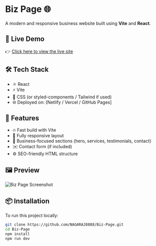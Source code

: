 # Biz Page 🌐

A modern and responsive business website built using **Vite** and **React**.

## 🚀 Live Demo

👉 [Click here to view the live site](https://static-biz-page.netlify.app/)

## 🛠️ Tech Stack

- ⚛️ React
- ⚡ Vite
- 💅 CSS (or styled-components / Tailwind if used)
- 🌐 Deployed on: [Netlify / Vercel / GitHub Pages]

## 📁 Features

- 🔥 Fast build with Vite
- 📱 Fully responsive layout
- 💼 Business-focused sections (hero, services, testimonials, contact)
- ✉️ Contact form (if included)
- ⚙️ SEO-friendly HTML structure

## 🖼️ Preview

![Biz Page Screenshot](./screenshot.png) <!-- Optional: add a screenshot of your website -->

## 📦 Installation

To run this project locally:

```bash
git clone https://github.com/NAGARAJ8888/Biz-Page.git
cd Biz-Page
npm install
npm run dev
